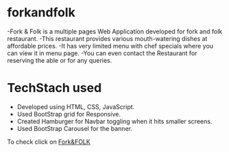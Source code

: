 # forkandfolk
-Fork & Folk is a multiple pages Web Application developed for fork and folk restaurant.
-This restaurant provides various mouth-watering dishes at affordable prices. 
-It has very limited menu with chef specials where you can view it in menu page. 
-You can even contact the Restaurant for reserving the able or for any queries.

# TechStach used
- Developed using HTML, CSS, JavaScript.
- Used BootStrap grid for Responsive.
- Created Hamburger for Navbar toggling when it hits smaller screens.
- Used BootStrap Carousel for the banner.

To check click on [Fork&FOLK](https://sushmithareddy10.github.io/forkandfolk/)
